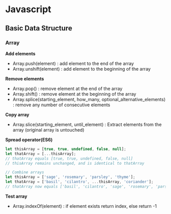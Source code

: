 # Javascript

## Basic Data Structure

### Array

**Add elements**
- Array.push(element) : add element to the end of the array
- Array.unshift(element) : add element to the beginning of the array

**Remove elements**
- Array.pop() : remove element at the end of the array
- Array.shift() : remove element at the beginning of the array
- Array.splice(starting_element, how_many, optional_alternative_elements) : remove any number of consecutive elements

**Copy array**
- Array.slice(starting_element, until_element) : Extract elements from the array (original array is untouched)

**Spread operator(ES6)**
```javascript
let thisArray = [true, true, undefined, false, null];
let thatArray = [...thisArray];
// thatArray equals [true, true, undefined, false, null]
// thisArray remains unchanged, and is identical to thatArray

// Combine arrays
let thisArray = ['sage', 'rosemary', 'parsley', 'thyme'];
let thatArray = ['basil', 'cilantro', ...thisArray, 'coriander'];
// thatArray now equals ['basil', 'cilantro', 'sage', 'rosemary', 'parsley', 'thyme', 'coriander']
```

**Test array**
- Array.indexOf(element) : if element exists return index, else return -1

